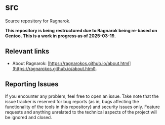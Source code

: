 # src

Source repository for Ragnarok.

**This repository is being restructured due to Ragnarok being re-based
on Gentoo. This is a work in progress as of 2025-03-19**.

Relevant links
--------------

* About Ragnarok: [https://ragnarokos.github.io/about.html](https://ragnarokos.github.io/about.html).  

Reporting Issues
----------------

If you encounter any problem, feel free to open an issue. Take note that
the issue tracker is reserved for bug reports (as in, bugs affecting
the functionality of the tools in this repository) and security issues
only. Feature requests and anything unrelated to the technical aspects
of the project will be ignored and closed.
